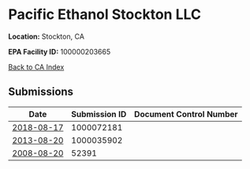 # Pacific Ethanol Stockton LLC

**Location:** Stockton, CA

**EPA Facility ID:** 100000203665

[Back to CA Index](../../index.md)

## Submissions

| Date | Submission ID | Document Control Number |
|------|--------------|-------------------------|
| [2018-08-17](submissions/1000072181.md) | 1000072181 |  |
| [2013-08-20](submissions/1000035902.md) | 1000035902 |  |
| [2008-08-20](submissions/52391.md) | 52391 |  |
